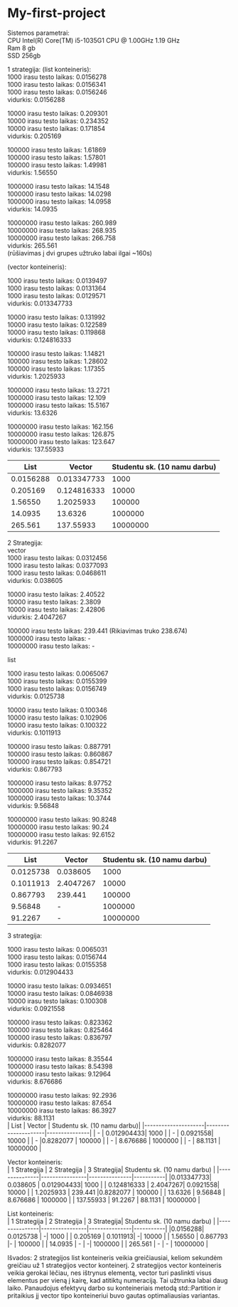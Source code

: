 # My-first-project  
Sistemos parametrai:  
CPU Intel(R) Core(TM) i5-1035G1 CPU @ 1.00GHz   1.19 GHz  
Ram 8 gb  
SSD 256gb  

1 strategija:
(list konteineris):  
1000 irasu testo laikas: 0.0156278  
1000 irasu testo laikas: 0.0156341  
1000 irasu testo laikas: 0.0156246  
vidurkis: 0.0156288  
  
10000 irasu testo laikas: 0.209301  
10000 irasu testo laikas: 0.234352  
10000 irasu testo laikas: 0.171854  
vidurkis: 0.205169  
  
100000 irasu testo laikas: 1.61869  
100000 irasu testo laikas: 1.57801  
100000 irasu testo laikas: 1.49981  
vidurkis: 1.56550  
  
1000000 irasu testo laikas: 14.1548  
1000000 irasu testo laikas: 14.0298  
1000000 irasu testo laikas: 14.0958  
vidurkis: 14.0935  

10000000 irasu testo laikas: 260.989  
10000000 irasu testo laikas: 268.935  
10000000 irasu testo laikas: 266.758  
vidurkis: 265.561  
(rūšiavimas į dvi grupes užtruko labai ilgai ~160s)  
  
(vector konteineris): 
  
1000 irasu testo laikas: 0.0139497  
1000 irasu testo laikas: 0.0131364  
1000 irasu testo laikas: 0.0129571  
vidurkis: 0.013347733  
  
10000 irasu testo laikas: 0.131992  
10000 irasu testo laikas: 0.122589  
10000 irasu testo laikas: 0.119868  
vidurkis: 0.124816333  
  
100000 irasu testo laikas: 1.14821  
100000 irasu testo laikas: 1.28602  
100000 irasu testo laikas: 1.17355  
vidurkis: 1.2025933  
  
1000000 irasu testo laikas: 13.2721  
1000000 irasu testo laikas: 12.109  
1000000 irasu testo laikas: 15.5167  
vidurkis: 13.6326  
  
10000000 irasu testo laikas: 162.156  
10000000 irasu testo laikas: 126.875  
10000000 irasu testo laikas: 123.647  
vidurkis: 137.55933  
 
| List                | Vector              | Studentu sk. (10 namu darbu)|
|---------------------|---------------------|---------------|
| 0.0156288  | 0.013347733| 1000          |
| 0.205169   | 0.124816333| 10000         |
| 1.56550    | 1.2025933  | 100000        |
| 14.0935    | 13.6326    | 1000000       |
| 265.561    | 137.55933  | 10000000      |

2 Strategija:  
vector  
1000 irasu testo laikas: 0.0312456  
1000 irasu testo laikas: 0.0377093  
1000 irasu testo laikas: 0.0468611  
vidurkis: 0.038605  

10000 irasu testo laikas: 2.40522  
10000 irasu testo laikas: 2.3809  
10000 irasu testo laikas: 2.42806  
vidurkis: 2.4047267  

100000 irasu testo laikas: 239.441 (Rikiavimas truko 238.674)  
1000000 irasu testo laikas: -  
10000000 irasu testo laikas: -  

list

1000 irasu testo laikas: 0.0065067  
1000 irasu testo laikas: 0.0155399  
1000 irasu testo laikas: 0.0156749  
vidurkis: 0.0125738  

10000 irasu testo laikas: 0.100346  
10000 irasu testo laikas: 0.102906  
10000 irasu testo laikas: 0.100322  
vidurkis: 0.1011913  

100000 irasu testo laikas: 0.887791  
100000 irasu testo laikas: 0.860867  
100000 irasu testo laikas: 0.854721  
vidurkis: 0.867793  

1000000 irasu testo laikas: 8.97752  
1000000 irasu testo laikas: 9.35352  
1000000 irasu testo laikas: 10.3744  
vidurkis: 9.56848  

10000000 irasu testo laikas: 90.8248  
10000000 irasu testo laikas: 90.24  
10000000 irasu testo laikas: 92.6152  
vidurkis: 91.2267  

| List                | Vector              | Studentu sk. (10 namu darbu)|
|---------------------|---------------------|---------------|
| 0.0125738  | 0.038605| 1000          |
| 0.1011913   | 2.4047267| 10000         |
| 0.867793    |  239.441  | 100000        |
| 9.56848    | -   | 1000000       |
| 91.2267    | -  | 10000000      |

3 strategija:  

1000 irasu testo laikas: 0.0065031  
1000 irasu testo laikas: 0.0156744  
1000 irasu testo laikas: 0.0155358  
vidurkis:  0.012904433  

10000 irasu testo laikas: 0.0934651  
10000 irasu testo laikas: 0.0846938  
10000 irasu testo laikas: 0.100308  
vidurkis: 0.0921558  

100000 irasu testo laikas: 0.823362  
100000 irasu testo laikas: 0.825464  
100000 irasu testo laikas: 0.836797  
vidurkis: 0.8282077  

1000000 irasu testo laikas: 8.35544  
1000000 irasu testo laikas: 8.54398  
1000000 irasu testo laikas: 9.12964  
vidurkis: 8.676686  

10000000 irasu testo laikas: 92.2936  
10000000 irasu testo laikas: 87.654  
10000000 irasu testo laikas: 86.3927  
vidurkis: 88.1131  
| List                | Vector              | Studentu sk. (10 namu darbu)|
|---------------------|---------------------|---------------|
| - | 0.012904433| 1000          |
| -   |  0.0921558| 10000         |
| -   |0.8282077  | 100000        |
| -    | 8.676686    | 1000000       |
| -    | 88.1131    | 10000000      |

Vector konteineris:  
| 1 Strategija               | 2 Strategija            | 3 Strategija| Studentu sk. (10 namu darbu) |
|---------------|----------------|---------------|-----------|
|0.013347733| 0.038605 | 0.012904433| 1000          |
| 0.124816333 | 2.4047267|  0.0921558| 10000         |
| 1.2025933 | 239.441 |0.8282077  | 100000        |
| 13.6326 | 9.56848 | 8.676686    | 1000000       |
| 137.55933   | 91.2267 | 88.1131    | 10000000      |

List konteineris:  
| 1 Strategija               | 2 Strategija            | 3 Strategija| Studentu sk. (10 namu darbu) |
|---------------|----------------|---------------|-----------|
|0.0156288|  0.0125738 | -| 1000          |
| 0.205169 | 0.1011913|  -| 10000         |
| 1.56550 | 0.867793 |- | 100000        |
| 14.0935 | - | -| 1000000       |
| 265.561   | - | -   | 10000000      |  

Išvados:
2 strategijos list konteineris veikia greičiausiai, keliom sekundėm greičiau už 1 strategijos vector konteinerį.
2 strategijos vector konteineris veikia gerokai lėčiau, nes ištrynus elementą, 
vector turi paslinkti visus elementus per vieną į kairę, kad atitiktų numeraciją.
Tai užtrunka labai daug laiko. 
Panaudojus efektyvų darbo su konteineriais metodą std::Partition ir pritaikius jį vector tipo konteineriui buvo 
gautas optimaliausias variantas.
